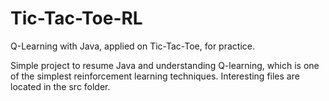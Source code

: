 # Tic-Tac-Toe-RL
Q-Learning with Java, applied on Tic-Tac-Toe, for practice.

Simple project to resume Java and understanding Q-learning, which is one of the simplest reinforcement learning techniques. 
Interesting files are located in the src folder.
